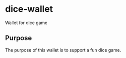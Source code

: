 # dice-wallet
Wallet for dice game

Purpose
-------
The purpose of this wallet is to support a fun dice game.
